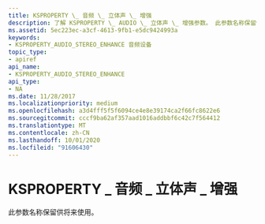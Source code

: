 ```yaml
---
title: KSPROPERTY \_ 音频 \_ 立体声 \_ 增强
description: 了解 KSPROPERTY \_ AUDIO \_ 立体声 \_ 增强参数。 此参数名称保留供将来使用。
ms.assetid: 5ec223ec-a3cf-4613-9fb1-e5dc9424993a
keywords:
- KSPROPERTY_AUDIO_STEREO_ENHANCE 音频设备
topic_type:
- apiref
api_name:
- KSPROPERTY_AUDIO_STEREO_ENHANCE
api_type:
- NA
ms.date: 11/28/2017
ms.localizationpriority: medium
ms.openlocfilehash: a3d4fff5f5f6094ce4e8e39174ca2f66fc8622e6
ms.sourcegitcommit: cccf9ba62af357aad1016addbbf6c42c7f564412
ms.translationtype: MT
ms.contentlocale: zh-CN
ms.lasthandoff: 10/01/2020
ms.locfileid: "91606430"
---
```

# <a name="ksproperty_audio_stereo_enhance"></a>KSPROPERTY \_ 音频 \_ 立体声 \_ 增强


此参数名称保留供将来使用。

 

 






